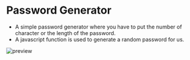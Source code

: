 # Password Generator

- A simple password generator where you have to put the number of character or the length of the password.
- A javascript function is used to generate a random password for us.

![preview](preview/random-password-generator.gif)
